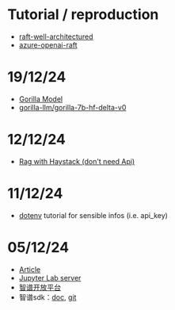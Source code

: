# Tutorial / reproduction
- [raft-well-architectured](https://github.com/jjovalle99/raft-well-architected)
- [azure-openai-raft](https://github.com/Azure-Samples/azure-openai-raft)


# 19/12/24
- [Gorilla Model](https://github.com/ShishirPatil/gorilla)
- [gorilla-llm/gorilla-7b-hf-delta-v0](https://huggingface.co/gorilla-llm/gorilla-7b-hf-delta-v0)


# 12/12/24
- [Rag with Haystack (don't need Api)](https://haystack.deepset.ai/tutorials/27_first_rag_pipeline)


# 11/12/24
- [dotenv](https://www.bilibili.com/video/BV1Vj42197kj/?spm_id_from=333.337.search-card.all.click) tutorial for sensible infos (i.e. api_key)


# 05/12/24
- [Article](https://paperswithcode.com/paper/raft-adapting-language-model-to-domain)
- [Jupyter Lab server](https://jha-tools.huma-num.fr/)
- [智谱开放平台](https://open.bigmodel.cn/)
- 智谱sdk：[doc](https://github.com/MetaGLM/zhipuai-sdk-python-v4), [git](https://github.com/MetaGLM/zhipuai-sdk-python-v4)
